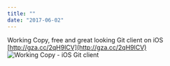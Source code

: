 ```yaml
---
title: ""
date: "2017-06-02"
---
```


Working Copy, free and great looking Git client on iOS [http://gza.cc/2qH9lCV](http://gza.cc/2qH9lCV) ![Working Copy - iOS Git client](https://gilcreque.files.wordpress.com/2017/06/twitter-card.png)
